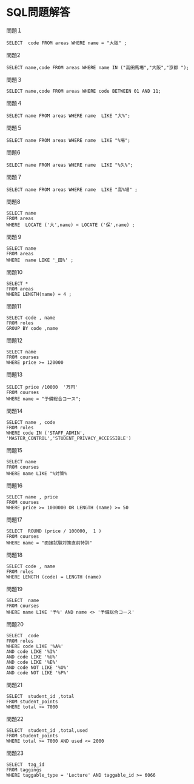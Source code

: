# SQL問題解答
問題１

```
SELECT  code FROM areas WHERE name = "大阪" ;
```

問題2

```
SELECT name,code FROM areas WHERE name IN ("高田馬場","大阪","京都 ");
```

問題３
```
SELECT name,code FROM areas WHERE code BETWEEN 01 AND 11;
```
問題４

```
SELECT name FROM areas WHERE name  LIKE "大%";
```

問題５
```
SELECT name FROM areas WHERE name  LIKE "%場";
```

問題6

```
SELECT name FROM areas WHERE name  LIKE "%久%";
```

問題７
```
SELECT name FROM areas WHERE name  LIKE "高%場" ;
```
問題8

```
SELECT name
FROM areas  
WHERE  LOCATE ('大',name) < LOCATE ('保',name) ;
```

問題９

```
SELECT name
FROM areas  
WHERE  name LIKE '_田%' ;
```

問題10

```
SELECT *
FROM areas  
WHERE LENGTH(name) = 4 ;
```

問題11

```
SELECT code , name
FROM roles
GROUP BY code ,name
```

問題12 
```
SELECT name
FROM courses
WHERE price >= 120000
```
問題13
```
SELECT price /10000  '万円'
FROM courses
WHERE name = "予備総合コース";
```

問題14
```
SELECT name , code
FROM roles
WHERE code IN ('STAFF_ADMIN', 'MASTER_CONTROL','STUDENT_PRIVACY_ACCESSIBLE')
```
問題15

```
SELECT name
FROM courses
WHERE name LIKE "%対策%
```

問題16
```
SELECT name , price 
FROM courses
WHERE price >= 1000000 OR LENGTH (name) >= 50
```
問題17 
```
SELECT  ROUND (price / 100000,  1 )
FROM courses
WHERE name = "面接試験対策直前特訓"
```
問題18
```
SELECT code , name
FROM roles
WHERE LENGTH (code) = LENGTH (name)
```
問題19
```
SELECT  name
FROM courses
WHERE name LIKE '予%' AND name <> '予備総合コース'
```
問題20
```
SELECT  code 
FROM roles
WHERE code LIKE '%A%'
AND code LIKE '%I%'
AND code LIKE '%U%'
AND code LIKE '%E%'
AND code NOT LIKE '%O%'
AND code NOT LIKE '%P%'
```
問題21
```
SELECT  student_id ,total
FROM student_points
WHERE total >= 7000
```

問題22
```
SELECT  student_id ,total,used
FROM student_points
WHERE total >= 7000 AND used <= 2000
```
問題23

```
SELECT  tag_id
FROM taggings
WHERE taggable_type = 'Lecture' AND taggable_id >= 6066
```
